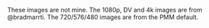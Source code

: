 These images are not mine. The 1080p, DV and 4k images are from @bradmarrti. The 720/576/480 images are from the PMM default. 
